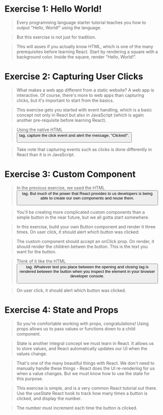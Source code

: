 # Exercise 1: Hello World!
> Every programming language starter tutorial teaches you how to output "Hello, World!" using the language.

> But this exercise is not just for tradition.

> This will asses if you actually know HTML, which is one of the many prerequisites before learning React. Start by rendering a square with a background color. Inside the square, render "Hello, World!".

# Exercise 2: Capturing User Clicks
> What makes a web app different from a static website? A web app is interactive. Of course, there's more to web apps than capturing clicks, but it's important to start from the basics.

> This exercise gets you started with event handling, which is a basic concept not only in React but also in JavaScript (which is again another pre-requisite before learning React).

> Using the native HTML <button> tag, capture the click event and alert the message, "Clicked!".

> Take note that capturing events such as clicks is done differently in React than it is in JavaScript.

# Exercise 3: Custom Component
> In the previous exercise, we used the HTML <button> tag. But much of the power that React provides to us developers is being able to create our own components and reuse them.

> You'll be creating more complicated custom components than a simple button in the near future, but we all gotta start somewhere.

> In this exercise, build your own Button component and render it three times. On user click, it should alert which button was clicked:

> The custom component should accept an onClick prop. On render, it should render the children betwen the button. This is the text you want for the button.

> Think of it like the HTML <button> tag. Whatever text you place between the opening and closing tag is rendered between the button when you inspect the element in your browser developer console.

> On user click, it should alert which button was clicked.

# Exercise 4: State and Props
> So you're comfortable working with props, congratulations! Using props allows us to pass values or functions down to a child component.

> State is another integral concept we must learn in React. It allows us to store values, and React automatically updates our UI when the values change.

> That's one of the many beautiful things with React. We don't need to manually handle these things - React does the UI re-rendering for us when a value changes. But we must know how to use the state for this purpose.

> This exercise is simple, and is a very common React tutorial out there. Use the useState React hook to track how many times a button is clicked, and display the number.

> The number must increment each time the button is clicked.

